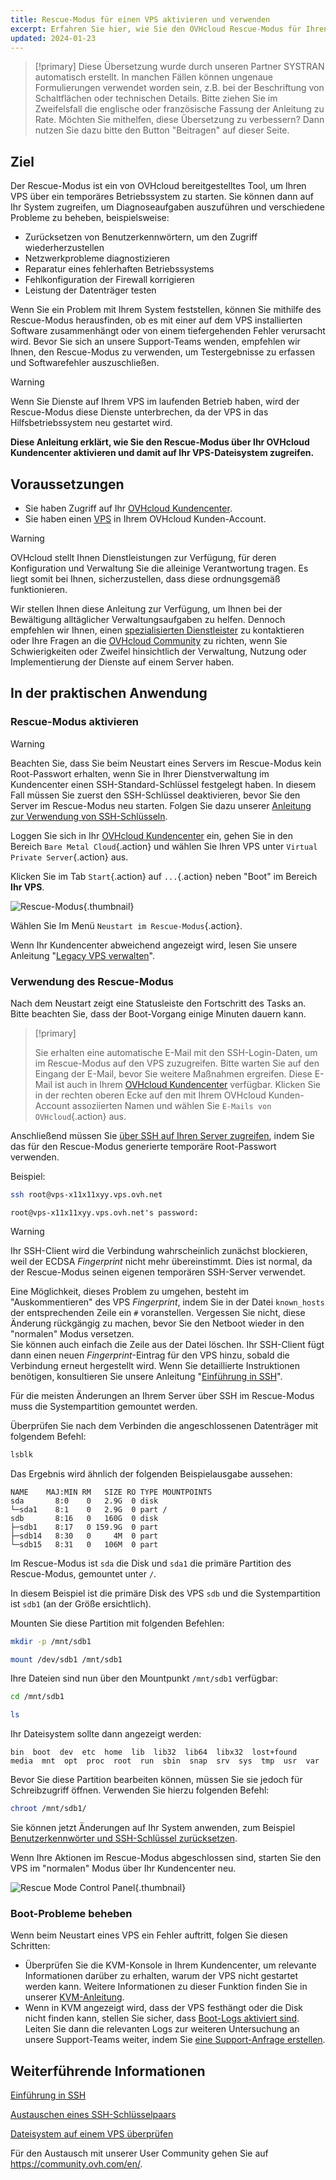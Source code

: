 ```yaml
---
title: Rescue-Modus für einen VPS aktivieren und verwenden
excerpt: Erfahren Sie hier, wie Sie den OVHcloud Rescue-Modus für Ihren VPS zur Fehlerbehebung und zur Durchführung von Systemprüfungen verwenden
updated: 2024-01-23
---
```


> [!primary]
> Diese Übersetzung wurde durch unseren Partner SYSTRAN automatisch erstellt. In manchen Fällen können ungenaue Formulierungen verwendet worden sein, z.B. bei der Beschriftung von Schaltflächen oder technischen Details. Bitte ziehen Sie im Zweifelsfall die englische oder französische Fassung der Anleitung zu Rate. Möchten Sie mithelfen, diese Übersetzung zu verbessern? Dann nutzen Sie dazu bitte den Button "Beitragen" auf dieser Seite.
>

## Ziel

Der Rescue-Modus ist ein von OVHcloud bereitgestelltes Tool, um Ihren VPS über ein temporäres Betriebssystem zu starten. Sie können dann auf Ihr System zugreifen, um Diagnoseaufgaben auszuführen und verschiedene Probleme zu beheben, beispielsweise:

- Zurücksetzen von Benutzerkennwörtern, um den Zugriff wiederherzustellen
- Netzwerkprobleme diagnostizieren
- Reparatur eines fehlerhaften Betriebssystems
- Fehlkonfiguration der Firewall korrigieren
- Leistung der Datenträger testen

Wenn Sie ein Problem mit Ihrem System feststellen, können Sie mithilfe des Rescue-Modus herausfinden, ob es mit einer auf dem VPS installierten Software zusammenhängt oder von einem tiefergehenden Fehler verursacht wird. Bevor Sie sich an unsere Support-Teams wenden, empfehlen wir Ihnen, den Rescue-Modus zu verwenden, um Testergebnisse zu erfassen und Softwarefehler auszuschließen.

> [!warning]
>
> Wenn Sie Dienste auf Ihrem VPS im laufenden Betrieb haben, wird der Rescue-Modus diese Dienste unterbrechen, da der VPS in das Hilfsbetriebssystem neu gestartet wird.
> 

**Diese Anleitung erklärt, wie Sie den Rescue-Modus über Ihr OVHcloud Kundencenter aktivieren und damit auf Ihr VPS-Dateisystem zugreifen.**

## Voraussetzungen

- Sie haben Zugriff auf Ihr [OVHcloud Kundencenter](https://www.ovh.com/auth/?action=gotomanager&from=https://www.ovh.de/&ovhSubsidiary=de).
- Sie haben einen [VPS](https://www.ovhcloud.com/de/vps/) in Ihrem OVHcloud Kunden-Account.

> [!warning]
>
> OVHcloud stellt Ihnen Dienstleistungen zur Verfügung, für deren Konfiguration und Verwaltung Sie die alleinige Verantwortung tragen. Es liegt somit bei Ihnen, sicherzustellen, dass diese ordnungsgemäß funktionieren.
> 
> Wir stellen Ihnen diese Anleitung zur Verfügung, um Ihnen bei der Bewältigung alltäglicher Verwaltungsaufgaben zu helfen. Dennoch empfehlen wir Ihnen, einen [spezialisierten Dienstleister](https://partner.ovhcloud.com/de/directory/) zu kontaktieren oder Ihre Fragen an die [OVHcloud Community](https://community.ovh.com/en/) zu richten, wenn Sie Schwierigkeiten oder Zweifel hinsichtlich der Verwaltung, Nutzung oder Implementierung der Dienste auf einem Server haben. 
>

## In der praktischen Anwendung

### Rescue-Modus aktivieren

> [!warning]
> Beachten Sie, dass Sie beim Neustart eines Servers im Rescue-Modus kein Root-Passwort erhalten, wenn Sie in Ihrer Dienstverwaltung im Kundencenter einen SSH-Standard-Schlüssel festgelegt haben. In diesem Fall müssen Sie zuerst den SSH-Schlüssel deaktivieren, bevor Sie den Server im Rescue-Modus neu starten. Folgen Sie dazu unserer [Anleitung zur Verwendung von SSH-Schlüsseln](/pages/bare_metal_cloud/dedicated_servers/creating-ssh-keys-dedicated#disablesshkey).
>

Loggen Sie sich in Ihr [OVHcloud Kundencenter](https://www.ovh.com/auth/?action=gotomanager&from=https://www.ovh.de/&ovhSubsidiary=de) ein, gehen Sie in den Bereich `Bare Metal Cloud`{.action} und wählen Sie Ihren VPS unter `Virtual Private Server`{.action} aus.

Klicken Sie im Tab `Start`{.action} auf `...`{.action} neben "Boot" im Bereich **Ihr VPS**.

![Rescue-Modus](images/rescue_new.png){.thumbnail}

Wählen Sie Im Menü `Neustart im Rescue-Modus`{.action}.

Wenn Ihr Kundencenter abweichend angezeigt wird, lesen Sie unsere Anleitung "[Legacy VPS verwalten](/pages/bare_metal_cloud/virtual_private_servers/vps_legacy_control_panel)".

### Verwendung des Rescue-Modus

Nach dem Neustart zeigt eine Statusleiste den Fortschritt des Tasks an. Bitte beachten Sie, dass der Boot-Vorgang einige Minuten dauern kann.


> [!primary]
>
> Sie erhalten eine automatische E-Mail mit den SSH-Login-Daten, um im Rescue-Modus auf den VPS zuzugreifen. Bitte warten Sie auf den Eingang der E-Mail, bevor Sie weitere Maßnahmen ergreifen. Diese E-Mail ist auch in Ihrem [OVHcloud Kundencenter](https://www.ovh.com/auth/?action=gotomanager&from=https://www.ovh.com/de/&ovhSubsidiary=de) verfügbar. Klicken Sie in der rechten oberen Ecke auf den mit Ihrem OVHcloud Kunden-Account assoziierten Namen und wählen Sie `E-Mails von OVHcloud`{.action} aus.
>

Anschließend müssen Sie [über SSH auf Ihren Server zugreifen](/pages/bare_metal_cloud/dedicated_servers/ssh_introduction), indem Sie das für den Rescue-Modus generierte temporäre Root-Passwort verwenden.

Beispiel:

```bash
ssh root@vps-x11x11xyy.vps.ovh.net
```

```console
root@vps-x11x11xyy.vps.ovh.net's password:
```

> [!warning]
>
> Ihr SSH-Client wird die Verbindung wahrscheinlich zunächst blockieren, weil der ECDSA *Fingerprint* nicht mehr übereinstimmt. Dies ist normal, da der Rescue-Modus seinen eigenen temporären SSH-Server verwendet.
>
> Eine Möglichkeit, dieses Problem zu umgehen, besteht im "Auskommentieren" des VPS *Fingerprint*, indem Sie in der Datei `known_hosts` der entsprechenden Zeile ein `#` voranstellen. Vergessen Sie nicht, diese Änderung rückgängig zu machen, bevor Sie den Netboot wieder in den "normalen" Modus versetzen.<br>Sie können auch einfach die Zeile aus der Datei löschen. Ihr SSH-Client fügt dann einen neuen *Fingerprint*-Eintrag für den VPS hinzu, sobald die Verbindung erneut hergestellt wird. Wenn Sie detaillierte Instruktionen benötigen, konsultieren Sie unsere Anleitung "[Einführung in SSH](/pages/bare_metal_cloud/dedicated_servers/ssh_introduction#login)".
>

Für die meisten Änderungen an Ihrem Server über SSH im Rescue-Modus muss die Systempartition gemountet werden.

Überprüfen Sie nach dem Verbinden die angeschlossenen Datenträger mit folgendem Befehl:

```bash
lsblk
```

Das Ergebnis wird ähnlich der folgenden Beispielausgabe aussehen:

```console
NAME    MAJ:MIN RM   SIZE RO TYPE MOUNTPOINTS
sda       8:0    0   2.9G  0 disk
└─sda1    8:1    0   2.9G  0 part /
sdb       8:16   0   160G  0 disk
├─sdb1    8:17   0 159.9G  0 part
├─sdb14   8:30   0     4M  0 part
└─sdb15   8:31   0   106M  0 part
```

Im Rescue-Modus ist `sda` die Disk und `sda1` die primäre Partition des Rescue-Modus, gemountet unter `/`.

In diesem Beispiel ist die primäre Disk des VPS `sdb` und die Systempartition ist `sdb1` (an der Größe ersichtlich).

Mounten Sie diese Partition mit folgenden Befehlen:

```bash
mkdir -p /mnt/sdb1
```

```bash
mount /dev/sdb1 /mnt/sdb1
```

Ihre Dateien sind nun über den Mountpunkt `/mnt/sdb1` verfügbar:

```bash
cd /mnt/sdb1
```

```bash
ls
```

Ihr Dateisystem sollte dann angezeigt werden:

```console
bin  boot  dev  etc  home  lib  lib32  lib64  libx32  lost+found  media  mnt  opt  proc  root  run  sbin  snap  srv  sys  tmp  usr  var
```

Bevor Sie diese Partition bearbeiten können, müssen Sie sie jedoch für Schreibzugriff öffnen. Verwenden Sie hierzu folgenden Befehl:

```bash
chroot /mnt/sdb1/
```

Sie können jetzt Änderungen auf Ihr System anwenden, zum Beispiel [Benutzerkennwörter und SSH-Schlüssel zurücksetzen](#gofurther).

Wenn Ihre Aktionen im Rescue-Modus abgeschlossen sind, starten Sie den VPS im "normalen" Modus über Ihr Kundencenter neu.

![Rescue Mode Control Panel](images/rescue_exit.png){.thumbnail}

### Boot-Probleme beheben

Wenn beim Neustart eines VPS ein Fehler auftritt, folgen Sie diesen Schritten:

- Überprüfen Sie die KVM-Konsole in Ihrem Kundencenter, um relevante Informationen darüber zu erhalten, warum der VPS nicht gestartet werden kann. Weitere Informationen zu dieser Funktion finden Sie in unserer [KVM-Anleitung](/pages/bare_metal_cloud/virtual_private_servers/using_kvm_for_vps).
- Wenn in KVM angezeigt wird, dass der VPS festhängt oder die Disk nicht finden kann, stellen Sie sicher, dass [Boot-Logs aktiviert sind](/pages/bare_metal_cloud/virtual_private_servers/bootlog_display_kvm). Leiten Sie dann die relevanten Logs zur weiteren Untersuchung an unsere Support-Teams weiter, indem Sie [eine Support-Anfrage erstellen](https://help.ovhcloud.com/csm?id=csm_get_help).

<a name="gofurther"></a>

## Weiterführende Informationen

[Einführung in SSH](/pages/bare_metal_cloud/dedicated_servers/ssh_introduction)

[Austauschen eines SSH-Schlüsselpaars](/pages/bare_metal_cloud/dedicated_servers/replacing-lost-ssh-key)

[Dateisystem auf einem VPS überprüfen](/pages/bare_metal_cloud/virtual_private_servers/check-filesystem)

Für den Austausch mit unserer User Community gehen Sie auf <https://community.ovh.com/en/>.
